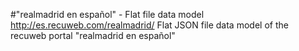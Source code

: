#"realmadrid en español" - Flat file data model
http://es.recuweb.com/realmadrid/
Flat JSON file data model of the recuweb portal "realmadrid en español"

